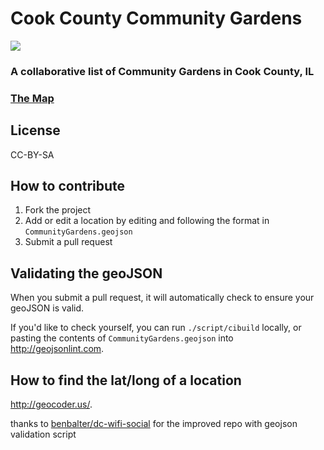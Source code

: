 # Cook County Community Gardens

<img src="https://travis-ci.org/fpdcc/cook_community_gardens.svg?branch=master">


### A collaborative list of Community Gardens in Cook County, IL

### [The Map](CommunityGardens.geojson)

## License

CC-BY-SA

## How to contribute

1. Fork the project
2. Add or edit a location by editing and following the format in `CommunityGardens.geojson`
3. Submit a pull request

## Validating the geoJSON

When you submit a pull request, it will automatically check to ensure your geoJSON is valid.

If you'd like to check yourself, you can run `./script/cibuild` locally, or pasting the contents of `CommunityGardens.geojson` into http://geojsonlint.com.

## How to find the lat/long of a location

http://geocoder.us/.


thanks to [benbalter/dc-wifi-social](https://github.com/benbalter/dc-wifi-social) for the improved repo with geojson validation script

